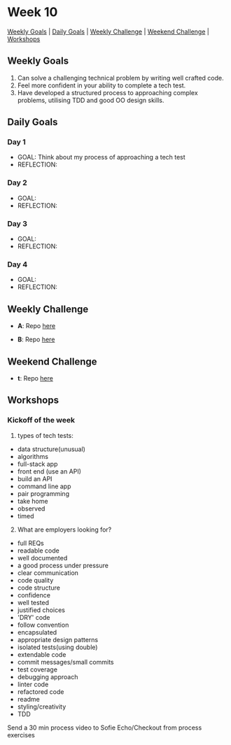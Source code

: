 # Week 10

[Weekly Goals](#weekly-goals) | [Daily Goals](#daily-goals) | [Weekly Challenge](#weekly-challenge) | [Weekend Challenge](#weekend-challenge) | [Workshops](#workshops)



## Weekly Goals

1. Can solve a challenging technical problem by writing well crafted code.
2. Feel more confident in your ability to complete a tech test.
3. Have developed a structured process to approaching complex problems, utilising TDD and good OO design skills.
 

## Daily Goals
### Day 1
- GOAL: Think about my process of approaching a tech test
- REFLECTION: 
> 


### Day 2
- GOAL: 
- REFLECTION: 
> 

### Day 3
- GOAL: 
- REFLECTION: 

### Day 4
- GOAL: 
- REFLECTION:


## Weekly Challenge
- **A**:
Repo [here]()

- **B**:
Repo [here]()

## Weekend Challenge
- **t**:
 Repo [here]()


## Workshops

### Kickoff of the week

1. types of tech tests:
- data structure(unusual)
- algorithms
- full-stack app
- front end (use an API)
- build an API
- command line app
- pair programming
- take home
- observed
- timed

2. What are employers looking for?
- full REQs
- readable code
- well documented
- a good process under pressure
- clear communication
- code quality
- code structure
- confidence
- well tested
- justified choices
- 'DRY' code
- follow convention
- encapsulated
- appropriate design patterns
- isolated tests(using double)
- extendable code
- commit messages/small commits
- test coverage
- debugging approach
- linter code
- refactored code
- readme
- styling/creativity
- TDD

Send a 30 min process video to Sofie
Echo/Checkout from process exercises

